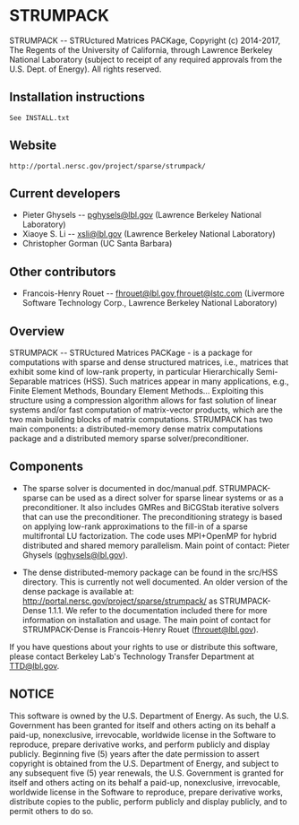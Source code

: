 # STRUMPACK

STRUMPACK -- STRUctured Matrices PACKage, Copyright (c) 2014-2017, The
Regents of the University of California, through Lawrence Berkeley
National Laboratory (subject to receipt of any required approvals from
the U.S. Dept. of Energy).  All rights reserved.


## Installation instructions

    See INSTALL.txt


## Website

    http://portal.nersc.gov/project/sparse/strumpack/


## Current developers

 - Pieter Ghysels -- pghysels@lbl.gov (Lawrence Berkeley National Laboratory)
 - Xiaoye S. Li -- xsli@lbl.gov (Lawrence Berkeley National Laboratory)
 - Christopher Gorman (UC Santa Barbara)

## Other contributors

 - Francois-Henry Rouet -- fhrouet@lbl.gov,fhrouet@lstc.com (Livermore
   Software Technology Corp., Lawrence Berkeley National Laboratory)


## Overview

STRUMPACK -- STRUctured Matrices PACKage - is a package for
computations with sparse and dense structured matrices, i.e., matrices
that exhibit some kind of low-rank property, in particular
Hierarchically Semi-Separable matrices (HSS).  Such matrices appear in
many applications, e.g., Finite Element Methods, Boundary Element
Methods... Exploiting this structure using a compression algorithm
allows for fast solution of linear systems and/or fast computation of
matrix-vector products, which are the two main building blocks of
matrix computations. STRUMPACK has two main components: a
distributed-memory dense matrix computations package and a distributed
memory sparse solver/preconditioner.

##  Components

 - The sparse solver is documented in doc/manual.pdf. STRUMPACK-sparse
   can be used as a direct solver for sparse linear systems or as a
   preconditioner. It also includes GMRes and BiCGStab iterative
   solvers that can use the preconditioner. The preconditioning
   strategy is based on applying low-rank approximations to the
   fill-in of a sparse multifrontal LU factorization.  The code uses
   MPI+OpenMP for hybrid distributed and shared memory parallelism.
   Main point of contact: Pieter Ghysels (pghysels@lbl.gov).

 - The dense distributed-memory package can be found in the src/HSS
   directory. This is currently not well documented. An older version
   of the dense package is available at:
   http://portal.nersc.gov/project/sparse/strumpack/ as
   STRUMPACK-Dense 1.1.1. We refer to the documentation included there
   for more information on installation and usage. The main point of
   contact for STRUMPACK-Dense is Francois-Henry Rouet
   (fhrouet@lbl.gov).

If you have questions about your rights to use or distribute this
software, please contact Berkeley Lab's Technology Transfer Department
at TTD@lbl.gov.

## NOTICE

This software is owned by the U.S. Department of Energy.  As
such, the U.S. Government has been granted for itself and others
acting on its behalf a paid-up, nonexclusive, irrevocable, worldwide
license in the Software to reproduce, prepare derivative works, and
perform publicly and display publicly.  Beginning five (5) years after
the date permission to assert copyright is obtained from the
U.S. Department of Energy, and subject to any subsequent five (5) year
renewals, the U.S. Government is granted for itself and others acting
on its behalf a paid-up, nonexclusive, irrevocable, worldwide license
in the Software to reproduce, prepare derivative works, distribute
copies to the public, perform publicly and display publicly, and to
permit others to do so.